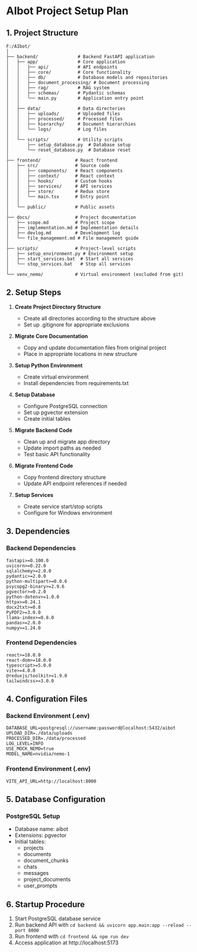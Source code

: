 # AIbot Project Setup Plan

## 1. Project Structure

```
F:/AIbot/
│
├── backend/               # Backend FastAPI application
│   ├── app/               # Core application
│   │   ├── api/           # API endpoints
│   │   ├── core/          # Core functionality
│   │   ├── db/            # Database models and repositories
│   │   ├── document_processing/ # Document processing
│   │   ├── rag/           # RAG system
│   │   ├── schemas/       # Pydantic schemas
│   │   └── main.py        # Application entry point
│   │
│   ├── data/              # Data directories
│   │   ├── uploads/       # Uploaded files
│   │   ├── processed/     # Processed files
│   │   ├── hierarchy/     # Document hierarchies
│   │   └── logs/          # Log files
│   │
│   └── scripts/           # Utility scripts
│       ├── setup_database.py  # Database setup
│       └── reset_database.py  # Database reset
│
├── frontend/             # React frontend
│   ├── src/              # Source code
│   │   ├── components/   # React components
│   │   ├── context/      # React context
│   │   ├── hooks/        # Custom hooks
│   │   ├── services/     # API services
│   │   ├── store/        # Redux store
│   │   └── main.tsx      # Entry point
│   │
│   └── public/           # Public assets
│
├── docs/                 # Project documentation
│   ├── scope.md          # Project scope
│   ├── implementation.md # Implementation details
│   ├── devlog.md         # Development log
│   └── file_management.md # File management guide
│
├── scripts/              # Project-level scripts
│   ├── setup_environment.py # Environment setup
│   ├── start_services.bat  # Start all services
│   └── stop_services.bat   # Stop all services
│
└── venv_nemo/            # Virtual environment (excluded from git)
```

## 2. Setup Steps

1. **Create Project Directory Structure**
   - Create all directories according to the structure above
   - Set up .gitignore for appropriate exclusions

2. **Migrate Core Documentation**
   - Copy and update documentation files from original project
   - Place in appropriate locations in new structure

3. **Setup Python Environment**
   - Create virtual environment
   - Install dependencies from requirements.txt

4. **Setup Database**
   - Configure PostgreSQL connection
   - Set up pgvector extension
   - Create initial tables

5. **Migrate Backend Code**
   - Clean up and migrate app directory
   - Update import paths as needed
   - Test basic API functionality

6. **Migrate Frontend Code**
   - Copy frontend directory structure
   - Update API endpoint references if needed

7. **Setup Services**
   - Create service start/stop scripts
   - Configure for Windows environment

## 3. Dependencies

### Backend Dependencies
```
fastapi>=0.100.0
uvicorn>=0.22.0
sqlalchemy>=2.0.0
pydantic>=2.0.0
python-multipart>=0.0.6
psycopg2-binary>=2.9.6
pgvector>=0.2.0
python-dotenv>=1.0.0
httpx>=0.24.1
docx2txt>=0.8
PyPDF2>=3.0.0
llama-index>=0.8.0
pandas>=2.0.0
numpy>=1.24.0
```

### Frontend Dependencies
```
react>=18.0.0
react-dom>=18.0.0
typescript>=5.0.0
vite>=4.0.0
@reduxjs/toolkit>=1.9.0
tailwindcss>=3.0.0
```

## 4. Configuration Files

### Backend Environment (.env)
```
DATABASE_URL=postgresql://username:password@localhost:5432/aibot
UPLOAD_DIR=./data/uploads
PROCESSED_DIR=./data/processed
LOG_LEVEL=INFO
USE_MOCK_NEMO=true
MODEL_NAME=nvidia/nemo-1
```

### Frontend Environment (.env)
```
VITE_API_URL=http://localhost:8000
```

## 5. Database Configuration

### PostgreSQL Setup
- Database name: aibot
- Extensions: pgvector
- Initial tables:
  - projects
  - documents
  - document_chunks
  - chats
  - messages
  - project_documents
  - user_prompts

## 6. Startup Procedure

1. Start PostgreSQL database service
2. Run backend API with `cd backend && uvicorn app.main:app --reload --port 8000`
3. Run frontend with `cd frontend && npm run dev`
4. Access application at http://localhost:5173